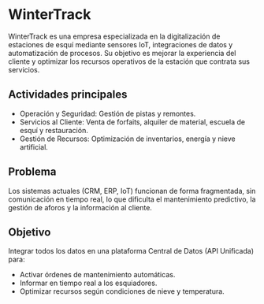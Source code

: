 # WinterTrack

WinterTrack es una empresa especializada en la digitalización de estaciones de esquí mediante sensores IoT, integraciones de datos y automatización de procesos. Su objetivo es mejorar la experiencia del cliente y optimizar los recursos operativos de la estación que contrata sus servicios.

## Actividades principales
- Operación y Seguridad: Gestión de pistas y remontes.
- Servicios al Cliente: Venta de forfaits, alquiler de material, escuela de esquí y restauración.
- Gestión de Recursos: Optimización de inventarios, energía y nieve artificial.

## Problema
Los sistemas actuales (CRM, ERP, IoT) funcionan de forma fragmentada, sin comunicación en tiempo real, lo que dificulta el mantenimiento predictivo, la gestión de aforos y la información al cliente.

## Objetivo
Integrar todos los datos en una plataforma Central de Datos (API Unificada) para:
- Activar órdenes de mantenimiento automáticas.
- Informar en tiempo real a los esquiadores.
- Optimizar recursos según condiciones de nieve y temperatura.
